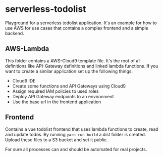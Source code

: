 # serverless-todolist
Playground for a serverless todolist application. It's an example for how to use AWS for use cases that contains a complex frontend and a simple backend.

## AWS-Lambda
This folder contains a AWS-Cloud9 template file. It's the root of all definitions like API-Gateway definitions and linked lambda functions. If you want to create a similar application set up the following things:

 - Cloud9 IDE
 - Create some functions and API Gateways using Cloud9
 - Assign required IAM policies to used roles
 - Deploy API Gateway endpoints to an environment
 - Use the base url in the frontend application

## Frontend
Contains a vue todolist frontend that uses lambda functions to create, read and update todos. By running `yarn run build` a dist folder is created. Upload these files to a S3 bucket and set it public.

For sure all processes can and should be automated for real projects.